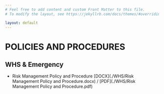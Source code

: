 ```yaml
---
# Feel free to add content and custom Front Matter to this file.
# To modify the layout, see https://jekyllrb.com/docs/themes/#overriding-theme-defaults

layout: default
---
```



# POLICIES AND PROCEDURES

## WHS & Emergency

- Risk Management Policy and Procedure [DOCX](./WHS/Risk Management Policy and Procedure.docx) / [PDF](./WHS/Risk Management Policy and Procedure.pdf)